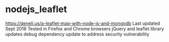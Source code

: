 # nodejs_leaflet
https://deneli.us/a-leaflet-map-with-node-js-and-mongodb
Last updated Sept 2018
Tested in Firefox and Chrome browsers
jQuery and leaflet library updates
debug dependency update to address security vulnerability
